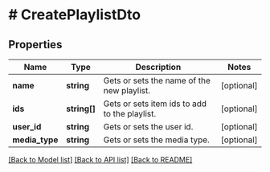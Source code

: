 # # CreatePlaylistDto

## Properties

Name | Type | Description | Notes
------------ | ------------- | ------------- | -------------
**name** | **string** | Gets or sets the name of the new playlist. | [optional]
**ids** | **string[]** | Gets or sets item ids to add to the playlist. | [optional]
**user_id** | **string** | Gets or sets the user id. | [optional]
**media_type** | **string** | Gets or sets the media type. | [optional]

[[Back to Model list]](../../README.md#models) [[Back to API list]](../../README.md#endpoints) [[Back to README]](../../README.md)
